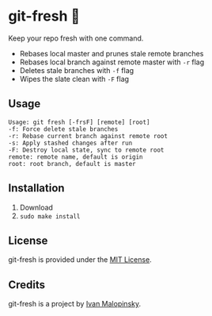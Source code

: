 # git-fresh :lemon: 

Keep your repo fresh with one command.

* Rebases local master and prunes stale remote branches
* Rebases local branch against remote master with `-r` flag
* Deletes stale branches with `-f` flag
* Wipes the slate clean with `-F` flag

## Usage

```
Usage: git fresh [-frsF] [remote] [root]
-f: Force delete stale branches
-r: Rebase current branch against remote root
-s: Apply stashed changes after run
-F: Destroy local state, sync to remote root
remote: remote name, default is origin
root: root branch, default is master
```

## Installation

1. Download
2. `sudo make install`

## License

git-fresh is provided under the [MIT License](http://opensource.org/licenses/MIT).

## Credits

git-fresh is a project by [Ivan Malopinsky](http://imsky.co).
